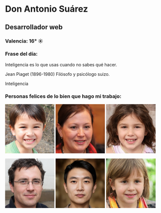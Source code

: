 # Don Antonio Suárez
## Desarrollador web
### Valencia:  16° ☀️
### Frase del día:
<!-- START QUOTE -->
Inteligencia es lo que usas cuando no sabes qué hacer.

 Jean Piaget
(1896-1980) Filósofo y psicólogo suizo.


Inteligencia
<!-- END QUOTE -->






### Personas felices de lo bien que hago mi trabajo:

<p float="left">
  <img src="src/image_0.png" width="32%" />
  <img src="src/image_1.png" width="32%" /> 
  <img src="src/image_2.png" width="32%" />
</p>
<p float="left">
  <img src="src/image_3.png" width="32%" />
  <img src="src/image_4.png" width="32%" /> 
  <img src="src/image_5.png" width="32%" />
</p>